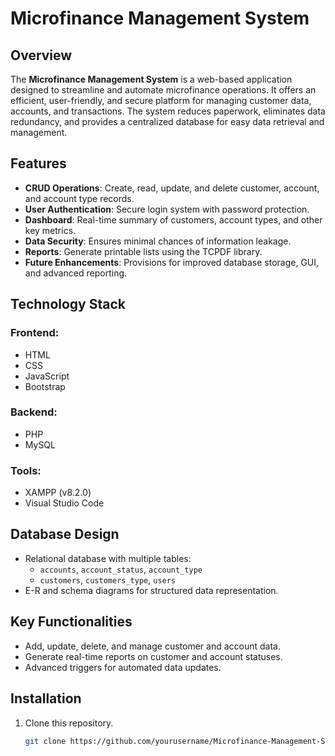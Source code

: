 # Microfinance Management System

## Overview
The **Microfinance Management System** is a web-based application designed to streamline and automate microfinance operations. It offers an efficient, user-friendly, and secure platform for managing customer data, accounts, and transactions. The system reduces paperwork, eliminates data redundancy, and provides a centralized database for easy data retrieval and management.

## Features
- **CRUD Operations**: Create, read, update, and delete customer, account, and account type records.
- **User Authentication**: Secure login system with password protection.
- **Dashboard**: Real-time summary of customers, account types, and other key metrics.
- **Data Security**: Ensures minimal chances of information leakage.
- **Reports**: Generate printable lists using the TCPDF library.
- **Future Enhancements**: Provisions for improved database storage, GUI, and advanced reporting.

## Technology Stack
### Frontend:
- HTML
- CSS
- JavaScript
- Bootstrap

### Backend:
- PHP
- MySQL

### Tools:
- XAMPP (v8.2.0)
- Visual Studio Code

## Database Design
- Relational database with multiple tables:
  - `accounts`, `account_status`, `account_type`
  - `customers`, `customers_type`, `users`
- E-R and schema diagrams for structured data representation.

## Key Functionalities
- Add, update, delete, and manage customer and account data.
- Generate real-time reports on customer and account statuses.
- Advanced triggers for automated data updates.

## Installation
1. Clone this repository.
   ```bash
   git clone https://github.com/yourusername/Microfinance-Management-System.git
